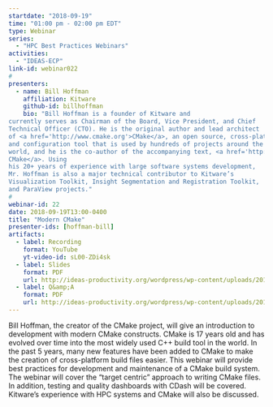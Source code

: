 ```yaml
---
startdate: "2018-09-19"
time: "01:00 pm - 02:00 pm EDT"
type: Webinar
series:
  - "HPC Best Practices Webinars"
activities:
  - "IDEAS-ECP"
link-id: webinar022
#
presenters:
  - name: Bill Hoffman
    affiliation: Kitware
    github-id: billhoffman
    bio: "Bill Hoffman is a founder of Kitware and
currently serves as Chairman of the Board, Vice President, and Chief
Technical Officer (CTO). He is the original author and lead architect
of <a href='http://www.cmake.org'>CMake</a>, an open source, cross-platform build
and configuration tool that is used by hundreds of projects around the
world, and he is the co-author of the accompanying text, <a href='http://www.kitware.com/products/books/CMakeBook.html'>Mastering
CMake</a>. Using
his 20+ years of experience with large software systems development,
Mr. Hoffman is also a major technical contributor to Kitware’s
Visualization Toolkit, Insight Segmentation and Registration Toolkit,
and ParaView projects."
#
webinar-id: 22
date: 2018-09-19T13:00-0400
title: "Modern CMake"
presenter-ids: [hoffman-bill]
artifacts:
  - label: Recording
    format: YouTube
    yt-video-id: sL00-ZDi4sk
  - label: Slides
    format: PDF
    url: http://ideas-productivity.org/wordpress/wp-content/uploads/2017/06/webinar022-cmake.pdf
  - label: Q&amp;A
    format: PDF
    url: http://ideas-productivity.org/wordpress/wp-content/uploads/2017/06/webinar022-cmake-qa.pdf
---
```

Bill Hoffman, the creator of the CMake project, will give an
introduction to development with modern CMake constructs. CMake is 17
years old and has evolved over time into the most widely used C++
build tool in the world. In the past 5 years, many new features have
been added to CMake to make the creation of cross-platform build files
easier. This webinar will provide best practices for development and
maintenance of a CMake build system. The webinar will cover the
“target centric” approach to writing CMake files. In addition, testing
and quality dashboards with CDash will be covered. Kitware’s
experience with HPC systems and CMake will also be discussed.
